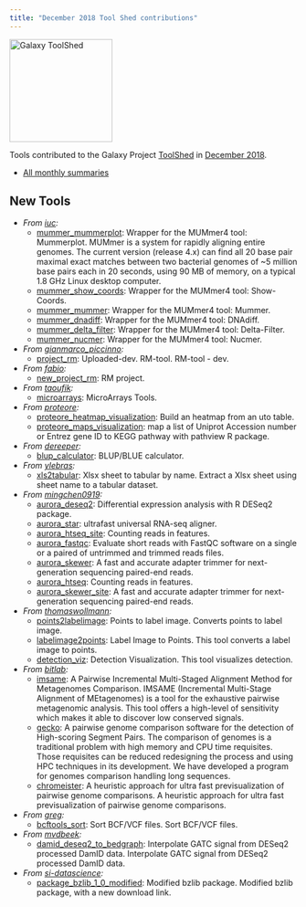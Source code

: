 ```yaml
---
title: "December 2018 Tool Shed contributions"
---
```


[<img class="float-right" src="/images/galaxy-logos/galaxy-toolshed-300.png" alt="Galaxy ToolShed" width="180">](http://toolshed.g2.bx.psu.edu/)

Tools contributed to the Galaxy Project [ToolShed](http://toolshed.g2.bx.psu.edu/) in [December 2018](/news/2019-01-galaxy-update/).

* [All monthly summaries](/toolshed/contributions/)

## New Tools

* *From [iuc](https://toolshed.g2.bx.psu.edu/view/iuc):*
   * [mummer_mummerplot](https://toolshed.g2.bx.psu.edu/view/iuc/mummer_mummerplot):  Wrapper for the MUMmer4 tool: Mummerplot. MUMmer is a system for rapidly aligning entire genomes. The current version (release 4.x) can find all 20 base pair maximal exact matches between two bacterial genomes of ~5 million base pairs each in 20 seconds, using 90 MB of memory, on a typical 1.8 GHz Linux desktop computer.
   * [mummer_show_coords](https://toolshed.g2.bx.psu.edu/view/iuc/mummer_show_coords):  Wrapper for the MUMmer4 tool: Show-Coords.
   * [mummer_mummer](https://toolshed.g2.bx.psu.edu/view/iuc/mummer_mummer):  Wrapper for the MUMmer4 tool: Mummer.
   * [mummer_dnadiff](https://toolshed.g2.bx.psu.edu/view/iuc/mummer_dnadiff):  Wrapper for the MUMmer4 tool: DNAdiff.
   * [mummer_delta_filter](https://toolshed.g2.bx.psu.edu/view/iuc/mummer_delta_filter):  Wrapper for the MUMmer4 tool: Delta-Filter.
   * [mummer_nucmer](https://toolshed.g2.bx.psu.edu/view/iuc/mummer_nucmer):  Wrapper for the MUMmer4 tool: Nucmer.
* *From [gianmarco_piccinno](https://toolshed.g2.bx.psu.edu/view/gianmarco_piccinno):*
   * [project_rm](https://toolshed.g2.bx.psu.edu/view/gianmarco_piccinno/project_rm): Uploaded-dev. RM-tool. RM-tool - dev.
* *From [fabio](https://toolshed.g2.bx.psu.edu/view/fabio):*
   * [new_project_rm](https://toolshed.g2.bx.psu.edu/view/fabio/new_project_rm):  RM project.
* *From [taoufik](https://toolshed.g2.bx.psu.edu/view/taoufik):*
   * [microarrays](https://toolshed.g2.bx.psu.edu/view/taoufik/microarrays):  MicroArrays Tools.
* *From [proteore](https://toolshed.g2.bx.psu.edu/view/proteore):*
   * [proteore_heatmap_visualization](https://toolshed.g2.bx.psu.edu/view/proteore/proteore_heatmap_visualization):  Build an heatmap from an uto table.
   * [proteore_maps_visualization](https://toolshed.g2.bx.psu.edu/view/proteore/proteore_maps_visualization):  map a list of Uniprot Accession number or Entrez gene ID to KEGG pathway with pathview R package.
* *From [dereeper](https://toolshed.g2.bx.psu.edu/view/dereeper):*
   * [blup_calculator](https://toolshed.g2.bx.psu.edu/view/dereeper/blup_calculator):  BLUP/BLUE calculator.
* *From [ylebras](https://toolshed.g2.bx.psu.edu/view/ylebras):*
   * [xls2tabular](https://toolshed.g2.bx.psu.edu/view/ylebras/xls2tabular):  Xlsx sheet to tabular by name. Extract a Xlsx sheet using sheet name to a tabular dataset.
* *From [mingchen0919](https://toolshed.g2.bx.psu.edu/view/mingchen0919):*
   * [aurora_deseq2](https://toolshed.g2.bx.psu.edu/view/mingchen0919/aurora_deseq2):  Differential expression analysis with R DESeq2 package.
   * [aurora_star](https://toolshed.g2.bx.psu.edu/view/mingchen0919/aurora_star):  ultrafast universal RNA-seq aligner.
   * [aurora_htseq_site](https://toolshed.g2.bx.psu.edu/view/mingchen0919/aurora_htseq_site):  Counting reads in features.
   * [aurora_fastqc](https://toolshed.g2.bx.psu.edu/view/mingchen0919/aurora_fastqc):  Evaluate short reads with FastQC software on a single or a paired of untrimmed and trimmed reads files.
   * [aurora_skewer](https://toolshed.g2.bx.psu.edu/view/mingchen0919/aurora_skewer):  A fast and accurate adapter trimmer for next-generation sequencing paired-end reads.
   * [aurora_htseq](https://toolshed.g2.bx.psu.edu/view/mingchen0919/aurora_htseq):  Counting reads in features.
   * [aurora_skewer_site](https://toolshed.g2.bx.psu.edu/view/mingchen0919/aurora_skewer_site):  A fast and accurate adapter trimmer for next-generation sequencing paired-end reads.
* *From [thomaswollmann](https://toolshed.g2.bx.psu.edu/view/thomaswollmann):*
   * [points2labelimage](https://toolshed.g2.bx.psu.edu/view/thomaswollmann/points2labelimage):  Points to label image. Converts points to label image.
   * [labelimage2points](https://toolshed.g2.bx.psu.edu/view/thomaswollmann/labelimage2points):  Label Image to Points. This tool converts a label image to points.
   * [detection_viz](https://toolshed.g2.bx.psu.edu/view/thomaswollmann/detection_viz):  Detection Visualization. This tool visualizes detection.
* *From [bitlab](https://toolshed.g2.bx.psu.edu/view/bitlab):*
   * [imsame](https://toolshed.g2.bx.psu.edu/view/bitlab/imsame):  A Pairwise Incremental Multi-Staged Alignment Method for Metagenomes Comparison. IMSAME (Incremental Multi-Stage Alignment of MEtagenomes) is a tool for the exhaustive pairwise metagenomic analysis. This tool offers a high-level of sensitivity which makes it able to discover low conserved signals.
   * [gecko](https://toolshed.g2.bx.psu.edu/view/bitlab/gecko):  A pairwise genome comparison software for the detection of High-scoring Segment Pairs. The comparison of genomes is a traditional problem with high memory and CPU time requisites. Those requisites can be reduced redesigning the process and using HPC techniques in its development. We have developed a program for genomes comparison handling long sequences.
   * [chromeister](https://toolshed.g2.bx.psu.edu/view/bitlab/chromeister):  A heuristic approach for ultra fast previsualization of pairwise genome comparisons. A heuristic approach for ultra fast previsualization of pairwise genome comparisons.
* *From [greg](https://toolshed.g2.bx.psu.edu/view/greg):*
   * [bcftools_sort](https://toolshed.g2.bx.psu.edu/view/greg/bcftools_sort):  Sort BCF/VCF files. Sort BCF/VCF files.
* *From [mvdbeek](https://toolshed.g2.bx.psu.edu/view/mvdbeek):*
   * [damid_deseq2_to_bedgraph](https://toolshed.g2.bx.psu.edu/view/mvdbeek/damid_deseq2_to_bedgraph):  Interpolate GATC signal from DESeq2 processed DamID data. Interpolate GATC signal from DESeq2 processed DamID data.
* *From [si-datascience](https://toolshed.g2.bx.psu.edu/view/si-datascience):*
   * [package_bzlib_1_0_modified](https://toolshed.g2.bx.psu.edu/view/si-datascience/package_bzlib_1_0_modified):  Modified bzlib package. Modified bzlib package, with a new download link.

